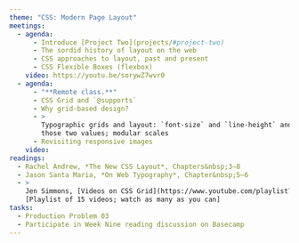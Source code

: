 ```yaml
---
theme: "CSS: Modern Page Layout"
meetings:
  - agenda:
      - Introduce [Project Two](projects/#project-two)
      - The sordid history of layout on the web
      - CSS approaches to layout, past and present
      - CSS Flexible Boxes (flexbox)
    video: https://youtu.be/sorywZ7wvr0
  - agenda:
      - "**Remote class.**"
      - CSS Grid and `@supports`
      - Why grid-based design?
      - >
        Typographic grids and layout: `font-size` and `line-height` and how everything comes back to
        those two values; modular scales
      - Revisiting responsive images
    video:
readings:
  - Rachel Andrew, *The New CSS Layout*, Chapters&nbsp;3–8
  - Jason Santa Maria, *On Web Typography*, Chapter&nbsp;5–6
  - >
    Jen Simmons, [Videos on CSS Grid](https://www.youtube.com/playlist?list=PLbSquHt1VCf1x_-1ytlVMT0AMwADlWtc1)
    [Playlist of 15 videos; watch as many as you can]
tasks:
  - Production Problem 03
  - Participate in Week Nine reading discussion on Basecamp
---
```

